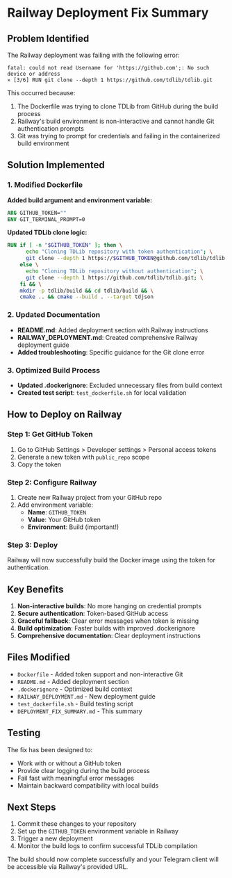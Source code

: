 # Railway Deployment Fix Summary

## Problem Identified

The Railway deployment was failing with the following error:
```
fatal: could not read Username for 'https://github.com';: No such device or address
✕ [3/6] RUN git clone --depth 1 https://github.com/tdlib/tdlib.git
```

This occurred because:
1. The Dockerfile was trying to clone TDLib from GitHub during the build process
2. Railway's build environment is non-interactive and cannot handle Git authentication prompts
3. Git was trying to prompt for credentials and failing in the containerized build environment

## Solution Implemented

### 1. Modified Dockerfile

**Added build argument and environment variable:**
```dockerfile
ARG GITHUB_TOKEN=""
ENV GIT_TERMINAL_PROMPT=0
```

**Updated TDLib clone logic:**
```dockerfile
RUN if [ -n "$GITHUB_TOKEN" ]; then \
      echo "Cloning TDLib repository with token authentication"; \
      git clone --depth 1 https://$GITHUB_TOKEN@github.com/tdlib/tdlib.git; \
    else \
      echo "Cloning TDLib repository without authentication"; \
      git clone --depth 1 https://github.com/tdlib/tdlib.git; \
    fi && \
    mkdir -p tdlib/build && cd tdlib/build && \
    cmake .. && cmake --build . --target tdjson
```

### 2. Updated Documentation

- **README.md**: Added deployment section with Railway instructions
- **RAILWAY_DEPLOYMENT.md**: Created comprehensive Railway deployment guide
- **Added troubleshooting**: Specific guidance for the Git clone error

### 3. Optimized Build Process

- **Updated .dockerignore**: Excluded unnecessary files from build context
- **Created test script**: `test_dockerfile.sh` for local validation

## How to Deploy on Railway

### Step 1: Get GitHub Token
1. Go to GitHub Settings > Developer settings > Personal access tokens
2. Generate a new token with `public_repo` scope
3. Copy the token

### Step 2: Configure Railway
1. Create new Railway project from your GitHub repo
2. Add environment variable:
   - **Name**: `GITHUB_TOKEN`
   - **Value**: Your GitHub token
   - **Environment**: Build (important!)

### Step 3: Deploy
Railway will now successfully build the Docker image using the token for authentication.

## Key Benefits

1. **Non-interactive builds**: No more hanging on credential prompts
2. **Secure authentication**: Token-based GitHub access
3. **Graceful fallback**: Clear error messages when token is missing
4. **Build optimization**: Faster builds with improved .dockerignore
5. **Comprehensive documentation**: Clear deployment instructions

## Files Modified

- `Dockerfile` - Added token support and non-interactive Git
- `README.md` - Added deployment section
- `.dockerignore` - Optimized build context
- `RAILWAY_DEPLOYMENT.md` - New deployment guide
- `test_dockerfile.sh` - Build testing script
- `DEPLOYMENT_FIX_SUMMARY.md` - This summary

## Testing

The fix has been designed to:
- Work with or without a GitHub token
- Provide clear logging during the build process
- Fail fast with meaningful error messages
- Maintain backward compatibility with local builds

## Next Steps

1. Commit these changes to your repository
2. Set up the `GITHUB_TOKEN` environment variable in Railway
3. Trigger a new deployment
4. Monitor the build logs to confirm successful TDLib compilation

The build should now complete successfully and your Telegram client will be accessible via Railway's provided URL.
